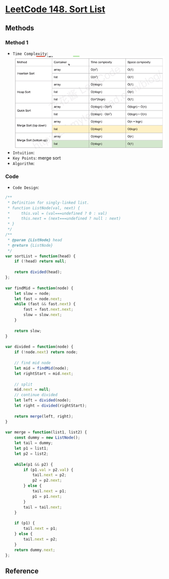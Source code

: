 # [LeetCode 148. Sort List](https://leetcode.cn/problems/sort-list/description/)

## Methods

### Method 1

* `Time Complexity`: ![6](../../Image/6.png)
* `Intuition`:
* `Key Points`: merge sort
* `Algorithm`:

### Code

* `Code Design`:

```javascript
/**
 * Definition for singly-linked list.
 * function ListNode(val, next) {
 *     this.val = (val===undefined ? 0 : val)
 *     this.next = (next===undefined ? null : next)
 * }
 */
/**
 * @param {ListNode} head
 * @return {ListNode}
 */
var sortList = function(head) {
    if (!head) return null;

    return divided(head);
};

var findMid = function(node) {
    let slow = node;
    let fast = node.next;
    while (fast && fast.next) {
        fast = fast.next.next;
        slow = slow.next;
    }

    return slow;
}

var divided = function(node) {
    if (!node.next) return node;

    // find mid node
    let mid = findMid(node);
    let rightStart = mid.next;

    // split
    mid.next = null;
    // continue divided
    let left = divided(node);
    let right = divided(rightStart);

    return merge(left, right);
}

var merge = function(list1, list2) {
    const dummy = new ListNode();
    let tail = dummy;
    let p1 = list1;
    let p2 = list2;

    while(p1 && p2) {
        if (p1.val > p2.val) {
            tail.next = p2;
            p2 = p2.next;
        } else {
            tail.next = p1;
            p1 = p1.next;
        }
        tail = tail.next;
    }

    if (p1) {
        tail.next = p1;
    } else {
        tail.next = p2;
    }
    return dummy.next;
};
```

## Reference
